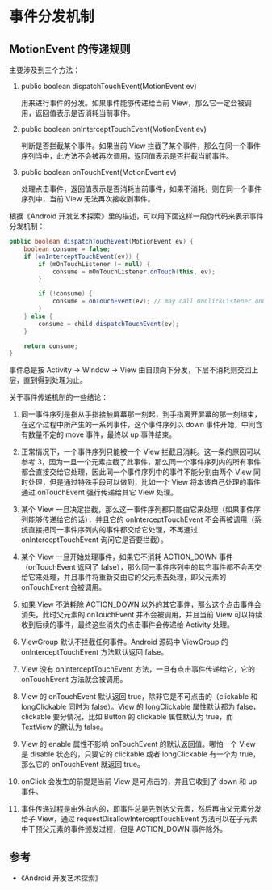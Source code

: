 # 事件分发机制

## MotionEvent 的传递规则

主要涉及到三个方法：

1. public boolean dispatchTouchEvent(MotionEvent ev)

    用来进行事件的分发。如果事件能够传递给当前 View，那么它一定会被调用，返回值表示是否消耗当前事件。

2. public boolean onInterceptTouchEvent(MotionEvent ev)

    判断是否拦截某个事件。如果当前 View 拦截了某个事件，那么在同一个事件序列当中，此方法不会被再次调用，返回值表示是否拦截当前事件。

3. public boolean onTouchEvent(MotionEvent ev)

    处理点击事件，返回值表示是否消耗当前事件，如果不消耗，则在同一个事件序列中，当前 View 无法再次接收到事件。

根据《Android 开发艺术探索》里的描述，可以用下面这样一段伪代码来表示事件分发机制：

```java
public boolean dispatchTouchEvent(MotionEvent ev) {
    boolean consume = false;
    if (onInterceptTouchEvent(ev)) {
        if (mOnTouchListener != null) {
            consume = mOnTouchListener.onTouch(this, ev);
        }

        if (!consume) {
            consume = onTouchEvent(ev); // may call OnClickListener.onClick
        }
    } else {
        consume = child.dispatchTouchEvent(ev);
    }

    return consume;
}
```

事件总是按 Activity -> Window -> View 由自顶向下分发，下层不消耗则交回上层，直到得到处理为止。

关于事件传递机制的一些结论：

1. 同一事件序列是指从手指接触屏幕那一刻起，到手指离开屏幕的那一刻结束，在这个过程中所产生的一系列事件，这个事件序列以 down 事件开始，中间含有数量不定的 move 事件，最终以 up 事件结束。

2. 正常情况下，一个事件序列只能被一个 View 拦截且消耗。这一条的原因可以参考 3，因为一旦一个元素拦截了此事件，那么同一个事件序列内的所有事件都会直接交给它处理，因此同一个事件序列中的事件不能分别由两个 View 同时处理，但是通过特殊手段可以做到，比如一个 View 将本该自己处理的事件通过 onTouchEvent 强行传递给其它 View 处理。

3. 某个 View 一旦决定拦截，那么这一事件序列都只能由它来处理（如果事件序列能够传递给它的话），并且它的 onInterceptTouchEvent 不会再被调用（系统直接把同一事件序列内的事件都交给它处理，不再通过 onInterceptTouchEvent 询问它是否要拦截）。

4. 某个 View 一旦开始处理事件，如果它不消耗 ACTION_DOWN 事件（onTouchEvent 返回了 false），那么同一事件序列中的其它事件都不会再交给它来处理，并且事件将重新交由它的父元素去处理，即父元素的 onTouchEvent 会被调用。

5. 如果 View 不消耗除 ACTION_DOWN 以外的其它事件，那么这个点击事件会消失，此时父元素的 onTouchEvent 并不会被调用，并且当前 View 可以持续收到后续的事件，最终这些消失的点击事件会传递给 Activity 处理。

6. ViewGroup 默认不拦截任何事件。Android 源码中 ViewGroup 的 onInterceptTouchEvent 方法默认返回 false。

7. View 没有 onInterceptTouchEvent 方法，一旦有点击事件传递给它，它的 onTouchEvent 方法就会被调用。

8. View 的 onTouchEvent 默认返回 true，除非它是不可点击的（clickable 和 longClickable 同时为 false）。View 的 longClickable 属性默认都为 false，clickable 要分情况，比如 Button 的 clickable 属性默认为 true，而 TextView 的默认为 false。

9. View 的 enable 属性不影响 onTouchEvent 的默认返回值。哪怕一个 View 是 disable 状态的，只要它的 clickable 或者 longClickable 有一个为 true，那么它的 onTouchEvent 就返回 true。

10. onClick 会发生的前提是当前 View 是可点击的，并且它收到了 down 和 up 事件。

11. 事件传递过程是由外向内的，即事件总是先到达父元素，然后再由父元素分发给子 View，通过 requestDisallowInterceptTouchEvent 方法可以在子元素中干预父元素的事件颁发过程，但是 ACTION_DOWN 事件除外。

## 参考

* 《Android 开发艺术探索》

